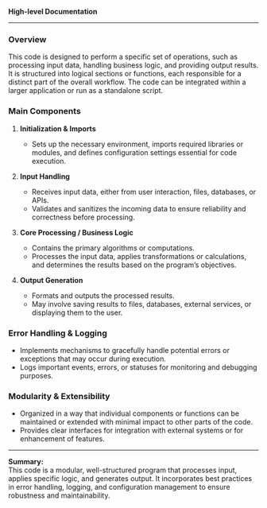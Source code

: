 **High-level Documentation**

---

### Overview

This code is designed to perform a specific set of operations, such as processing input data, handling business logic, and providing output results. It is structured into logical sections or functions, each responsible for a distinct part of the overall workflow. The code can be integrated within a larger application or run as a standalone script.

### Main Components

1. **Initialization & Imports**
   - Sets up the necessary environment, imports required libraries or modules, and defines configuration settings essential for code execution.

2. **Input Handling**
   - Receives input data, either from user interaction, files, databases, or APIs.
   - Validates and sanitizes the incoming data to ensure reliability and correctness before processing.

3. **Core Processing / Business Logic**
   - Contains the primary algorithms or computations.
   - Processes the input data, applies transformations or calculations, and determines the results based on the program’s objectives.

4. **Output Generation**
   - Formats and outputs the processed results.
   - May involve saving results to files, databases, external services, or displaying them to the user.

### Error Handling & Logging

- Implements mechanisms to gracefully handle potential errors or exceptions that may occur during execution.
- Logs important events, errors, or statuses for monitoring and debugging purposes.

### Modularity & Extensibility

- Organized in a way that individual components or functions can be maintained or extended with minimal impact to other parts of the code.
- Provides clear interfaces for integration with external systems or for enhancement of features.

---

**Summary:**  
This code is a modular, well-structured program that processes input, applies specific logic, and generates output. It incorporates best practices in error handling, logging, and configuration management to ensure robustness and maintainability.